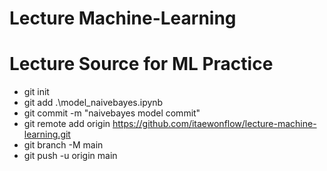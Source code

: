 ﻿# Lecture Machine-Learning
# Lecture Source for ML Practice

- git init
- git add .\model_naivebayes.ipynb
- git commit -m "naivebayes model commit"
- git remote add origin https://github.com/itaewonflow/lecture-machine-learning.git
- git branch -M main
- git push -u origin main
